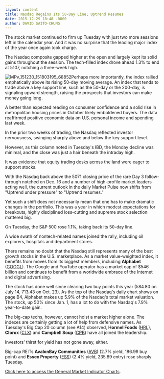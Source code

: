 ```yaml
---
layout: content
title: Nasdaq Regains Its 50-Day Line; Uptrend Resumes
date: 2015-12-29 18:48 -0800
author: DAVID SAITO-CHUNG
---
```






The stock market continued to firm up Tuesday with just two more sessions left in the calendar year. And it was no surprise that the leading major index of the year once again took charge.


The Nasdaq composite gapped higher at the open and largely kept its solid gains throughout the session. The tech-filled index drove ahead 1.3% to end at 5107, notching a three-week high.


![MPv_151230_151803195_68852](http://ibdcmsprod10/wp-content/uploads/2015/12/MPv_151230_151803195_68852.png)Perhaps more importantly, the index rallied emphatically above its rising 50-day moving average. An index that tends to trade above a key support line, such as the 50-day or the 200-day, is signaling upward strength, raising the prospects that investors can make money going long.


A better than expected reading on consumer confidence and a solid rise in metropolitan housing prices in October likely emboldened buyers. The data reaffirmed positive economic data on U.S. personal income and spending last week.


In the prior two weeks of trading, the Nasdaq reflected investor nervousness, swinging sharply above and below the key support level.


However, as this column noted in Tuesday's IBD, the Monday decline was minimal, and the close was just a hair beneath the intraday high.


It was evidence that equity trading desks across the land were eager to support stocks.


With the Nasdaq back above the 5071 closing price of the rare Day 3 follow-through notched on Dec. 16 and a number of high-profile market leaders acting well, the current outlook in the daily Market Pulse now shifts from "Uptrend under pressure" to "Uptrend resumes."


Yet such a shift does not necessarily mean that one has to make dramatic changes in the portfolio. This was a year in which modest expectations for breakouts, highly disciplined loss-cutting and supreme stock selection mattered big.


On Tuesday, the S&P 500 rose 1.1%, taking back its 50-day line.


A wide swath of nontech-related names joined the rally, including oil explorers, hospitals and department stores.


There remains no doubt that the Nasdaq still represents many of the best growth stocks in the U.S. marketplace. As a market value-weighted index, it benefits from moves from its biggest members, including **Alphabet** ([GOOGL](https://research.investors.com/quote.aspx?symbol=GOOGL)). The Google and YouTube operator has a market cap of $546 billion and continues to benefit from a worldwide embrace of the Internet and digital advertising.


The stock has done well since clearing two buy points this year (584.80 on July 14, 713.43 on Oct. 23). As the top of the Nasdaq's daily chart shows on page B4, Alphabet makes up 5.9% of the Nasdaq's total market valuation. The stock, up 50% since Jan. 1, has a lot to do with the Nasdaq's 7.9% year-to-date gain.


The big-cap techs, however, cannot hoist a market higher alone. The indexes are certainly getting a lot of help from defensive names. As Tuesday's Big Cap 20 column (see A14) observed, **Hormel Foods** ([HRL](https://research.investors.com/quote.aspx?symbol=HRL)), **Clorox** ([CLX](https://research.investors.com/quote.aspx?symbol=CLX)) and **Campbell Soup** ([CPB](https://research.investors.com/quote.aspx?symbol=CPB)) have all joined the leadership.


Investors' thirst for yield has not gone away, either.


Big-cap REITs **AvalonBay Communities** ([AVB](https://research.investors.com/quote.aspx?symbol=AVB)) (2.7% yield, 186.99 buy point) and **Essex Property** ([ESS](https://research.investors.com/quote.aspx?symbol=ESS)) (2.4% yield, 235.89 entry) rose sharply Tuesday.


[Click here to access the General Market Indicator Charts](https://www.investors.com/pdf/GMI_123015.pdf).




